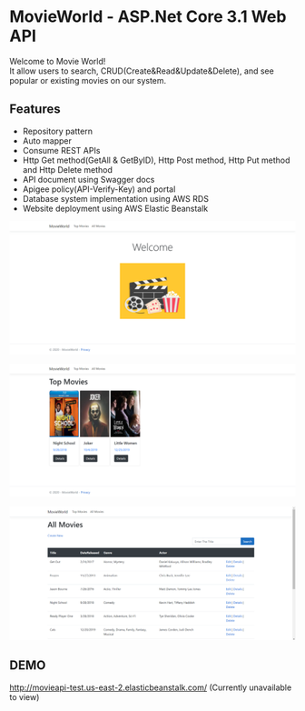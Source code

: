 # MovieWorld - ASP.Net Core 3.1 Web API

Welcome to Movie World! <br>
It allow users to search, CRUD(Create&Read&Update&Delete), and see popular or existing movies on our system.

## Features

- Repository pattern
- Auto mapper
- Consume REST APIs
- Http Get method(GetAll & GetByID), Http Post method, Http Put method and Http Delete method
- API document using Swagger docs
- Apigee policy(API-Verify-Key) and portal
- Database system implementation using AWS RDS
- Website deployment using AWS Elastic Beanstalk

![Demo Image 1](https://github.com/danadayoonlee/comp306-group/blob/main/wwwroot/images/Demo1.PNG)

![Demo Image 2](https://github.com/danadayoonlee/comp306-group/blob/main/wwwroot/images/Demo2.PNG)

![Demo Image 3](https://github.com/danadayoonlee/comp306-group/blob/main/wwwroot/images/Demo3.PNG)

## DEMO

http://movieapi-test.us-east-2.elasticbeanstalk.com/ (Currently unavailable to view)

